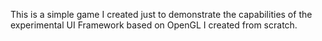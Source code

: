This is a simple game I created just to demonstrate the capabilities of the experimental
UI Framework based on OpenGL I created from scratch.
